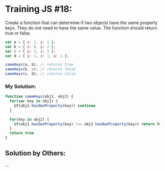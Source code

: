 # Training JS #18:

Create a function that can determine if two objects have the same property keys. They do not need to have the same value. The function should return true or false.

```js
var a = { x: 1, y: 1 };
var b = { x: 0, y: 2 };
var c = { y: 1, z: 1 };
var d = { y: 1, z: 1, a: 1 };

sameKeys(a, b); // returns true
sameKeys(b, c); // returns false
sameKeys(c, d); // returns false
```

### My Solution:
```js
function sameKeys(obj1, obj2) {
  for(var key in obj1) {
    if(obj2.hasOwnProperty(key)) continue
  }
  
  for(key in obj2) {
    if(obj1.hasOwnProperty(key) !== obj2.hasOwnProperty(key)) return false
  }
  return true
}
```

## Solution by Others:
...